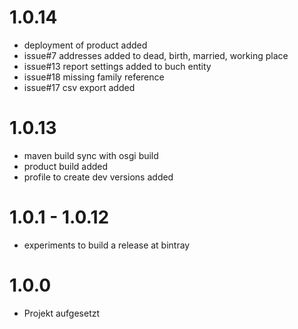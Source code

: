# 1.0.14

* deployment of product added
* issue#7 addresses added to dead, birth, married, working place
* issue#13 report settings added to buch entity
* issue#18 missing family reference
* issue#17 csv export added

# 1.0.13

* maven build sync with osgi build 
* product build added
* profile to create dev versions added

# 1.0.1 - 1.0.12

* experiments to build a release at bintray

# 1.0.0

* Projekt aufgesetzt
 
